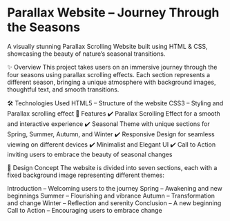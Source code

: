 # Parallax Website – Journey Through the Seasons

A visually stunning Parallax Scrolling Website built using HTML & CSS, showcasing the beauty of nature’s seasonal transitions.

✨ Overview
This project takes users on an immersive journey through the four seasons using parallax scrolling effects. Each section represents a different season, bringing a unique atmosphere with background images, thoughtful text, and smooth transitions.

🛠️ Technologies Used
HTML5 – Structure of the website
CSS3 – Styling and Parallax scrolling effect
📌 Features
✔️ Parallax Scrolling Effect for a smooth and interactive experience
✔️ Seasonal Theme with unique sections for Spring, Summer, Autumn, and Winter
✔️ Responsive Design for seamless viewing on different devices
✔️ Minimalist and Elegant UI
✔️ Call to Action inviting users to embrace the beauty of seasonal changes

🎨 Design Concept
The website is divided into seven sections, each with a fixed background image representing different themes:

Introduction – Welcoming users to the journey
Spring – Awakening and new beginnings
Summer – Flourishing and vibrance
Autumn – Transformation and change
Winter – Reflection and serenity
Conclusion – A new beginning
Call to Action – Encouraging users to embrace change
 
